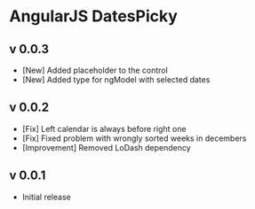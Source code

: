 # AngularJS DatesPicky

## v 0.0.3
* [New] Added placeholder to the control
* [New] Added type for ngModel with selected dates

## v 0.0.2
* [Fix] Left calendar is always before right one
* [Fix] Fixed problem with wrongly sorted weeks in decembers
* [Improvement] Removed LoDash dependency

## v 0.0.1
* Initial release